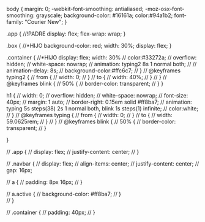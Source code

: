 body {
    margin: 0;
    -webkit-font-smoothing: antialiased;
    -moz-osx-font-smoothing: grayscale;
    background-color: #16161a;
    color:#94a1b2;
    font-family: "Courier New";
}

.app { //!PADRE
    display: flex;
    flex-wrap: wrap;
}

.box { //*HIJO
    background-color: red;
    width: 30%;
    display: flex;
}

.container { //*HIJO
    display: flex;
    width: 30%
//    color:#33272a;
//    overflow: hidden;
//    white-space: nowrap;
//    animation: typing2 8s  1 normal both;
// //    animation-delay: 8s;
//    background-color:#ffc6c7;
//  }
//  @keyframes typing2 {
//     from {
//       width: 0;
//     }
//     to {
//       width: 40%;
//     }
//   }
//   @keyframes blink {
//     50% {
//       border-color: transparent;
//     }
}

h1 {
//     width: 0;
//     overflow: hidden;
//     white-space: nowrap;
//     font-size: 40px;
//     margin: 1 auto;
//     border-right: 0.15em solid #ff8ba7;
//     animation: typing 5s steps(38) 2s 1 normal both, blink 1s steps(1) infinite;
//     color:white;
//   }
//   @keyframes typing {
//     from {
//       width: 0;
//     }
//     to {
//       width: 59.0625rem;
//     }
//   }
//   @keyframes blink {
//     50% {
//       border-color: transparent;
//     }

} 







// .app {
//     display: flex;
//     justify-content: center;
// }

// .navbar {
//     display: flex;
//     align-items: center;
//     justify-content: center;
//     gap: 16px;

//     a {
//         padding: 8px 16px;
//     }
    
//    a.active { 
//     background-color: #ff8ba7;
//    }       
// }

// .container {
//     padding: 40px;
// }